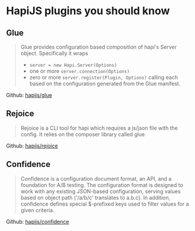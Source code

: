 # HapiJS plugins you should know

## Glue

> Glue provides configuration based composition of hapi's Server object. Specifically it wraps
> * `server = new Hapi.Server(Options)`
> * one or more `server.connection(Options)`
> * zero or more `server.register(Plugin, Options)`
> calling each based on the configuration generated from the Glue manifest.

Github: [hapijs/glue](https://github.com/hapijs/glue)

## Rejoice
> Rejoice is a CLI tool for hapi which requires a js/json file with the config. It relies on the composer library called glue

Github: [hapijs/rejoice](https://github.com/hapijs/rejoice)

## Confidence

> Confidence is a configuration document format, an API, and a foundation for A/B testing. The configuration format is designed to work with any existing JSON-based configuration, serving values based on object path ('/a/b/c' translates to a.b.c). In addition, confidence defines special $-prefixed keys used to filter values for a given criteria.

Github: [hapijs/confidence](https://github.com/hapijs/confidence)
